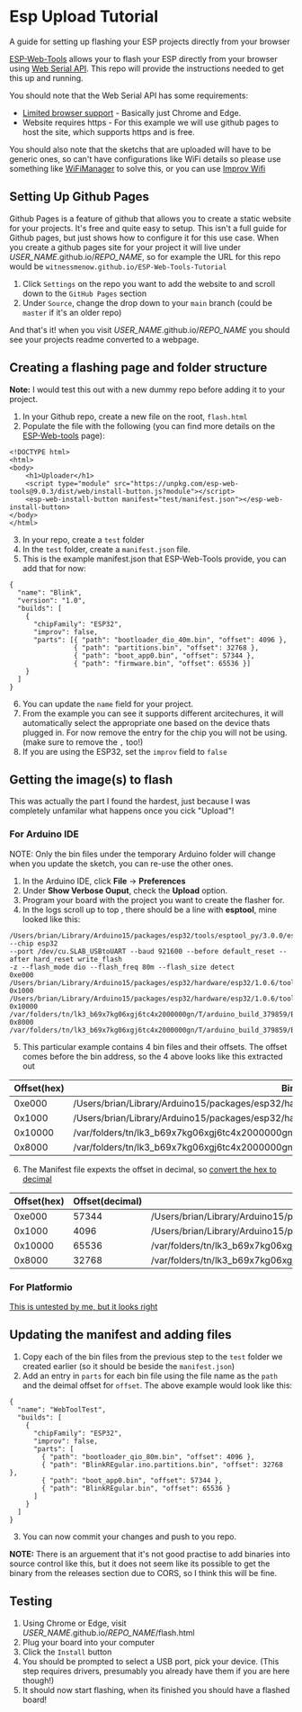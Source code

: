 
# Esp Upload Tutorial
A guide for setting up flashing your ESP projects directly from your browser

[ESP-Web-Tools](https://esphome.github.io/esp-web-tools/) allows your to flash your ESP directly from your browser using [Web Serial API](https://developer.mozilla.org/en-US/docs/Web/API/Web_Serial_API). This repo will provide the instructions needed to get this up and running.

You should note that the Web Serial API has some requirements:

- [Limited browser support](https://developer.mozilla.org/en-US/docs/Web/API/Serial) - Basically just Chrome and Edge.
- Website requires https - For this example we will use github pages to host the site, which supports https and is free.

You should also note that the sketchs that are uploaded will have to be generic ones, so can't have configurations like WiFi details so please use something like [WiFiManager](https://github.com/tzapu/WiFiManager) to solve this, or you can use [Improv Wifi](https://www.improv-wifi.com/)


## Setting Up Github Pages

Github Pages is a feature of github that allows you to create a static website for your projects. It's free and quite easy to setup. This isn't a full guide for Github pages, but just shows how to configure it for this use case. When you create a github pages site for your project it will live under *USER_NAME*.github.io/*REPO_NAME*, so for example the URL for this repo would be `witnessmenow.github.io/ESP-Web-Tools-Tutorial`

1. Click `Settings` on the repo you want to add the website to and scroll down to the `GitHub Pages` section
2. Under `Source`, change the drop down to your `main` branch (could be `master` if it's an older repo) 

And that's it! when you visit *USER_NAME*.github.io/*REPO_NAME* you should see your projects readme converted to a webpage.

## Creating a flashing page and folder structure

**Note:** I would test this out with a new dummy repo before adding it to your project.

1. In your Github repo, create a new file on the root, `flash.html`
2. Populate the file with the following (you can find more details on the [ESP-Web-tools](https://esphome.github.io/esp-web-tools/) page):
```
<!DOCTYPE html>
<html>
<body>
    <h1>Uploader</h1>
    <script type="module" src="https://unpkg.com/esp-web-tools@9.0.3/dist/web/install-button.js?module"></script>
    <esp-web-install-button manifest="test/manifest.json"></esp-web-install-button>
</body>
</html>
```
3. In your repo, create a `test` folder
4. In the `test` folder, create a `manifest.json` file.
5. This is the example manifest.json that ESP-Web-Tools provide, you can add that for now:
```
{
  "name": "Blink",
  "version": "1.0",
  "builds": [
    {
      "chipFamily": "ESP32",
      "improv": false,
      "parts": [{ "path": "bootloader_dio_40m.bin", "offset": 4096 },
                { "path": "partitions.bin", "offset": 32768 },
                { "path": "boot_app0.bin", "offset": 57344 },
                { "path": "firmware.bin", "offset": 65536 }]
    }
  ]
}
```
6. You can update the `name` field for your project.
7. From the example you can see it supports different arcitechures, it will automatically select the appropriate one based on the device thats plugged in. For now remove the entry for the chip you will not be using. (make sure to remove the `,` too!)
8. If you are using the ESP32, set the `improv` field to `false`

## Getting the image(s) to flash

This was actually the part I found the hardest, just because I was completely unfamilar what happens once you cick "Upload"!

### For Arduino IDE

NOTE: Only the bin files under the temporary Arduino folder will change when you update the sketch, you can re-use the other ones.

1. In the Arduino IDE, click **File** -> **Preferences**
2. Under **Show Verbose Ouput**, check the **Upload** option.
3. Program your board with the project you want to create the flasher for.
4. In the logs scroll up to top , there should be a line with **esptool**, mine looked like this:
```
/Users/brian/Library/Arduino15/packages/esp32/tools/esptool_py/3.0.0/esptool --chip esp32 
--port /dev/cu.SLAB_USBtoUART --baud 921600 --before default_reset --after hard_reset write_flash 
-z --flash_mode dio --flash_freq 80m --flash_size detect 
0xe000 /Users/brian/Library/Arduino15/packages/esp32/hardware/esp32/1.0.6/tools/partitions/boot_app0.bin 
0x1000 /Users/brian/Library/Arduino15/packages/esp32/hardware/esp32/1.0.6/tools/sdk/bin/bootloader_qio_80m.bin 
0x10000 /var/folders/tn/lk3_b69x7kg06xgj6tc4x2000000gn/T/arduino_build_379859/BlinkREgular.ino.bin 
0x8000 /var/folders/tn/lk3_b69x7kg06xgj6tc4x2000000gn/T/arduino_build_379859/BlinkREgular.ino.partitions.bin 

```
5. This particular example contains 4 bin files and their offsets. The offset comes before the bin address, so the 4 above looks like this extracted out

| Offset(hex) | Bin Location |
| ----------- | ------------ |
|0xe000|/Users/brian/Library/Arduino15/packages/esp32/hardware/esp32/1.0.6/tools/partitions/boot_app0.bin|
|0x1000|/Users/brian/Library/Arduino15/packages/esp32/hardware/esp32/1.0.6/tools/sdk/bin/bootloader_qio_80m.bin|
|0x10000|/var/folders/tn/lk3_b69x7kg06xgj6tc4x2000000gn/T/arduino_build_379859/BlinkREgular.ino.bin|
|0x8000|/var/folders/tn/lk3_b69x7kg06xgj6tc4x2000000gn/T/arduino_build_379859/BlinkREgular.ino.partitions.bin|

6. The Manifest file expexts the offset in decimal, so [convert the hex to decimal](https://www.rapidtables.com/convert/number/hex-to-decimal.html)

| Offset(hex) | Offset(decimal) | Bin Location |
| ----------- | --------------- | ------------ |
|0xe000|57344|/Users/brian/Library/Arduino15/packages/esp32/hardware/esp32/1.0.6/tools/partitions/boot_app0.bin|
|0x1000|4096|/Users/brian/Library/Arduino15/packages/esp32/hardware/esp32/1.0.6/tools/sdk/bin/bootloader_qio_80m.bin|
|0x10000|65536|/var/folders/tn/lk3_b69x7kg06xgj6tc4x2000000gn/T/arduino_build_379859/BlinkREgular.ino.bin|
|0x8000|32768|/var/folders/tn/lk3_b69x7kg06xgj6tc4x2000000gn/T/arduino_build_379859/BlinkREgular.ino.partitions.bin|

### For Platformio

[This is untested by me, but it looks right](https://community.platformio.org/t/export-of-binary-firmware-files-for-esp32-download-tool/9253/2)

## Updating the manifest and adding files

1. Copy each of the bin files from the previous step to the `test` folder we created earlier (so it should be beside the `manifest.json`)
2. Add an entry in `parts` for each bin file using the file name as the `path` and the deimal offset for `offset`. The above example would look like this:
```
{
  "name": "WebToolTest",
  "builds": [
    {
      "chipFamily": "ESP32",
      "improv": false,
      "parts": [
        { "path": "bootloader_qio_80m.bin", "offset": 4096 },
        { "path": "BlinkREgular.ino.partitions.bin", "offset": 32768 },
        { "path": "boot_app0.bin", "offset": 57344 },
        { "path": "BlinkREgular.bin", "offset": 65536 }
      ]
    }
  ]
}
```
3. You can now commit your changes and push to you repo.

**NOTE:** There is an arguement that it's not good practise to add binaries into source control like this, but it does not seem like its possible to get the binary from the releases section due to CORS, so I think this will be fine.

## Testing

1. Using Chrome or Edge, visit *USER_NAME*.github.io/*REPO_NAME*/flash.html
2. Plug your board into your computer
3. Click the `Install` button
4. You should be prompted to select a USB port, pick your device. (This step requires drivers, presumably you already have them if you are here though!)
5. It should now start flashing, when its finished you should have a flashed board!
